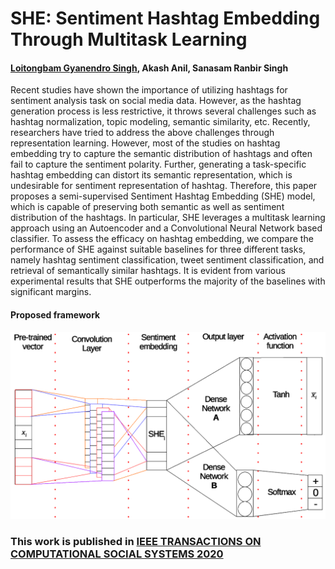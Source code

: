 <h1>SHE: Sentiment Hashtag Embedding Through Multitask Learning</h1>

<h4><a href="https://sites.google.com/view/gyanendro">Loitongbam Gyanendro Singh</a>, Akash Anil, Sanasam Ranbir Singh</h4>

<p>
Recent studies have shown the importance of utilizing hashtags for sentiment analysis task on social media data. However, as the hashtag generation process is less restrictive, it throws several challenges such as hashtag normalization, topic modeling, semantic similarity, etc. Recently, researchers have tried to address the above challenges through representation learning. However, most of the studies on hashtag embedding try to capture the semantic distribution of hashtags and often fail to capture the sentiment polarity. Further, generating a task-specific hashtag embedding can distort its semantic representation, which is undesirable for sentiment representation of hashtag. Therefore, this paper proposes a semi-supervised Sentiment Hashtag Embedding (SHE) model, which is capable of preserving both
semantic as well as sentiment distribution of the hashtags. In particular, SHE leverages a multitask learning approach using an Autoencoder and a Convolutional Neural Network based classifier. To assess the efficacy on hashtag embedding, we compare the performance of SHE against suitable baselines for three different tasks, namely hashtag sentiment classification, tweet sentiment classification, and retrieval of semantically similar hashtags. It is evident from various experimental results that SHE outperforms the majority of the baselines with significant margins.
</p>


<h4>Proposed framework</h4>
<img src="https://github.com/gloitongbam/SHE/blob/master/SHE.png" alt="Framework">
<br>
<h3>This work is published in <a href="https://ieeexplore.ieee.org/abstract/document/8963749">IEEE TRANSACTIONS ON COMPUTATIONAL SOCIAL SYSTEMS 2020</a></h3>


